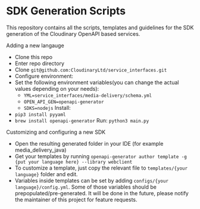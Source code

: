 # SDK Generation Scripts

This repository contains all the scripts, templates and guidelines 
for the SDK generation of the Cloudinary OpenAPI based services.

Adding a new langauge

* Clone this repo
* Enter repo directory
* Clone `git@github.com:CloudinaryLtd/service_interfaces.git`
* Configure environment:
* Set the following environment variables(you can change the actual values depending on your needs):
  * `YML=service_interfaces/media-delivery/schema.yml`
  * `OPEN_API_GEN=openapi-generator`
  * `SDKS=nodejs`
Install:
* `pip3 install pyyaml`
* `brew install openapi-generator`
Run: `python3 main.py`


Customizing and configuring a new SDK

* Open the resulting generated folder in your IDE (for example media_delivery_java)
* Get your templates by running `openapi-generator author template -g {put your language here} --library webclient`
* To customize a template, just copy the relevant file to `templates/{your language}` folder and edit.
* Variables inside templates can be set by adding `configs/{your language}/config.yml`. 
Some of those variables should be prepopulated/pre-generated.
It will be done in the future, please notify the maintainer of this project for feature requests.
